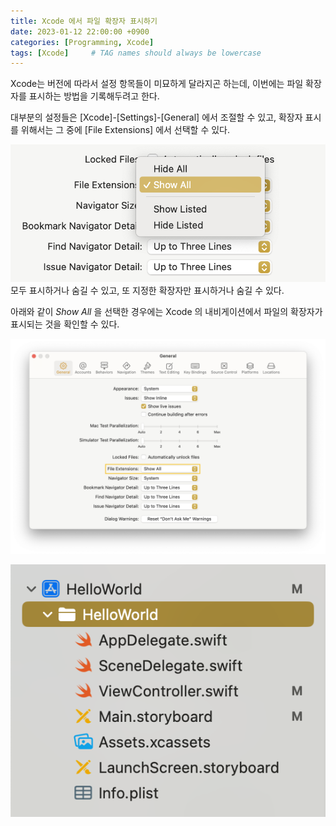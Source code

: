 ```yaml
---
title: Xcode 에서 파일 확장자 표시하기
date: 2023-01-12 22:00:00 +0900
categories: [Programming, Xcode]
tags: [Xcode]     # TAG names should always be lowercase
---
```


Xcode는 버전에 따라서 설정 항목들이 미묘하게 달라지곤 하는데, 이번에는 파일 확장자를 표시하는 방법을 기록해두려고 한다.

대부분의 설정들은 [Xcode]-[Settings]-[General] 에서 조절할 수 있고, 확장자 표시를 위해서는 그 중에 [File Extensions] 에서 선택할 수 있다.

![fileExtensionOptions](../assets/img/2024-01-12-Xcode-file-extension-check/fileExtensionOptions.png)
모두 표시하거나 숨길 수 있고, 또 지정한 확장자만 표시하거나 숨길 수 있다.

아래와 같이 *Show All* 을 선택한 경우에는 Xcode 의 내비게이션에서 파일의 확장자가 표시되는 것을 확인할 수 있다.

![settingsGeneral](../assets/img/2024-01-12-Xcode-file-extension-check/settingsGeneral.png)

![result](../assets/img/2024-01-12-Xcode-file-extension-check/results.png)